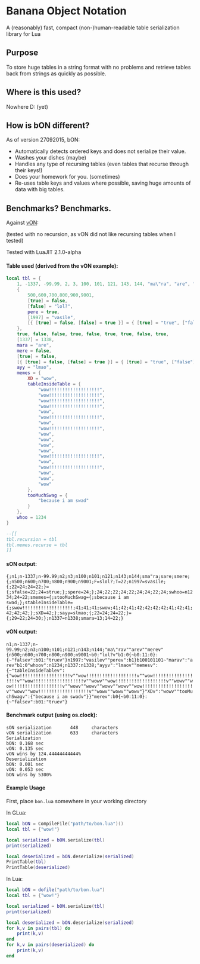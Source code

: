 # Banana Object Notation
A (reasonably) fast, compact (non-)human-readable table serialization library for Lua

## Purpose
To store huge tables in a string format with no problems and retrieve tables back from strings as quickly as possible.

## Where is this used?
Nowhere D: (yet)

## How is bON different?
As of version 27092015, bON:
 - Automatically detects ordered keys and does not serialize their value.
 - Washes your dishes (maybe)
 - Handles any type of recursing tables (even tables that recurse through their keys!)
 - Does your homework for you. (sometimes)
 - Re-uses table keys and values where possible, saving huge amounts of data with big tables.

## Benchmarks? Benchmarks.
Against [vON](https://github.com/vercas/vON):

(tested with no recursion, as vON did not like recursing tables when I tested)

Tested with LuaJIT 2.1.0-alpha
#### Table used (derived from the vON example):
```lua
local tbl = {
    1, -1337, -99.99, 2, 3, 100, 101, 121, 143, 144, "ma\"ra", "are", "mere",
    {
        500,600,700,800,900,9001,
        [true] = false,
        [false] = "lol?",
        pere = true,
        [1997] = "vasile",
        [{ [true] = false, [false] = true }] = { [true] = "true", ["false"] = false }
    },
    true, false, false, true, false, true, true, false, true,
    [1337] = 1338,
    mara = "are",
    mere = false,
    [true] = false,
    [{ [true] = false, [false] = true }] = { [true] = "true", ["false"] = false },
	ayy = "lmao",
	memes = {
		XD = "wow",
		tableInsideTable = {
			"wow!!!!!!!!!!!!!!!!!!!",
			"wow!!!!!!!!!!!!!!!!!!!",
			"wow!!!!!!!!!!!!!!!!!!!",
			"wow!!!!!!!!!!!!!!!!!!!",
			"wow",
			"wow!!!!!!!!!!!!!!!!!!!",
			"wow",
			"wow!!!!!!!!!!!!!!!!!!!",
			"wow",
			"wow",
			"wow",
			"wow",
			"wow!!!!!!!!!!!!!!!!!!!",
			"wow",
			"wow!!!!!!!!!!!!!!!!!!!",
			"wow",
			"wow",
			"wow"
		},
		tooMuchSwag = {
			"because i am swad"
		}
	},
	whoo = 1234
}

--[[
tbl.recursion = tbl
tbl.memes.recurse = tbl
]]
```

#### sON output:
``{;n1;n-1337;n-99.99;n2;n3;n100;n101;n121;n143;n144;sma"ra;sare;smere;{;n500;n600;n700;n800;n900;n9001;F=slol?;T=22;n1997=svasile;{;22=24;24=22;}={;sfalse=22;24=strue;};spere=24;};24;22;22;24;22;24;24;22;24;swhoo=n1234;24=22;smemes={;stooMuchSwag={;sbecause i am swad;};stableInsideTable={;swow!!!!!!!!!!!!!!!!!!!;41;41;41;swow;41;42;41;42;42;42;42;41;42;41;42;42;42;};sXD=42;};sayy=slmao;{;22=24;24=22;}={;29=22;24=30;};n1337=n1338;smara=13;14=22;}``

#### vON output:
``n1;n-1337;n-99.99;n2;n3;n100;n101;n121;n143;n144;"ma\"rav""arev""merev"{n500;n600;n700;n800;n900;n9001~b0:"lol?v"b1:0{~b0:11:0}:{~"falsev":b01:"truev"}n1997:"vasilev""perev":b1}b100101101~"marav":"arev"b1:0"whoov":n1234;n1337:n1338;"ayyv":"lmaov""memesv":{~"tableInsideTablev":{"wow!!!!!!!!!!!!!!!!!!!v""wow!!!!!!!!!!!!!!!!!!!v""wow!!!!!!!!!!!!!!!!!!!v""wow!!!!!!!!!!!!!!!!!!!v""wowv""wow!!!!!!!!!!!!!!!!!!!v""wowv""wow!!!!!!!!!!!!!!!!!!!v""wowv""wowv""wowv""wowv""wow!!!!!!!!!!!!!!!!!!!v""wowv""wow!!!!!!!!!!!!!!!!!!!v""wowv""wowv""wowv"}"XDv":"wowv""tooMuchSwagv":{"because i am swadv"}}"merev":b0{~b0:11:0}:{~"falsev":b01:"truev"}``

#### Benchmark output (using os.clock):
```
sON serialization       448     characters
vON serialization       633     characters
Serialization
bON: 0.168 sec
vON: 0.135 sec
vON wins by 124.44444444444%
Deserialization
bON: 0.001 sec
vON: 0.053 sec
bON wins by 5300%
```

#### Example Usage
First, place ``bon.lua`` somewhere in your working directory

In GLua:
```lua
local bON = CompileFile("path/to/bon.lua")()
local tbl = {"wow!"}

local serialized = bON.serialize(tbl)
print(serialized)

local deserialized = bON.deserialize(serialized)
PrintTable(tbl)
PrintTable(deserialized)
```

In Lua:
```lua
local bON = dofile("path/to/bon.lua")
local tbl = {"wow!"}

local serialized = bON.serialize(tbl)
print(serialized)

local deserialized = bON.deserialize(serialized)
for k,v in pairs(tbl) do
    print(k,v)
end
for k,v in pairs(deserialized) do
    print(k,v)
end
```
